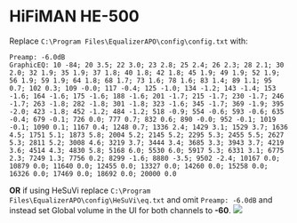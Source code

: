# HiFiMAN HE-500
Replace `C:\Program Files\EqualizerAPO\config\config.txt` with:
```
Preamp: -6.0dB
GraphicEQ: 10 -84; 20 3.5; 22 3.0; 23 2.8; 25 2.4; 26 2.3; 28 2.1; 30 2.0; 32 1.9; 35 1.9; 37 1.8; 40 1.8; 42 1.8; 45 1.9; 49 1.9; 52 1.9; 56 1.9; 59 1.9; 64 1.8; 68 1.7; 73 1.6; 78 1.6; 83 1.4; 89 1.1; 95 0.7; 102 0.3; 109 -0.0; 117 -0.4; 125 -1.0; 134 -1.2; 143 -1.4; 153 -1.6; 164 -1.6; 175 -1.6; 188 -1.6; 201 -1.7; 215 -1.7; 230 -1.7; 246 -1.7; 263 -1.8; 282 -1.8; 301 -1.8; 323 -1.6; 345 -1.7; 369 -1.9; 395 -2.0; 423 -1.8; 452 -1.2; 484 -1.2; 518 -0.9; 554 -0.6; 593 -0.6; 635 -0.4; 679 -0.1; 726 0.0; 777 0.7; 832 0.6; 890 -0.0; 952 -0.1; 1019 -0.1; 1090 0.1; 1167 0.4; 1248 0.7; 1336 2.4; 1429 3.1; 1529 3.7; 1636 4.5; 1751 5.1; 1873 5.8; 2004 5.2; 2145 5.2; 2295 5.3; 2455 5.5; 2627 5.3; 2811 5.2; 3008 4.6; 3219 3.7; 3444 3.4; 3685 3.3; 3943 3.7; 4219 3.6; 4514 4.3; 4830 5.8; 5168 6.0; 5530 6.0; 5917 5.3; 6331 3.1; 6775 2.3; 7249 1.3; 7756 0.2; 8299 -1.6; 8880 -3.5; 9502 -2.4; 10167 0.0; 10879 0.0; 11640 0.0; 12455 0.0; 13327 0.0; 14260 0.0; 15258 0.0; 16326 0.0; 17469 0.0; 18692 0.0; 20000 0.0
```
**OR** if using HeSuVi replace `C:\Program Files\EqualizerAPO\config\HeSuVi\eq.txt` and omit `Preamp: -6.0dB` and instead set Global volume in the UI for both channels to **-60**.
![](https://raw.githubusercontent.com/jaakkopasanen/AutoEq/master/results/Headphone.com/innerfidelity/onear/HiFiMAN%20HE-500/HiFiMAN%20HE-500.png)